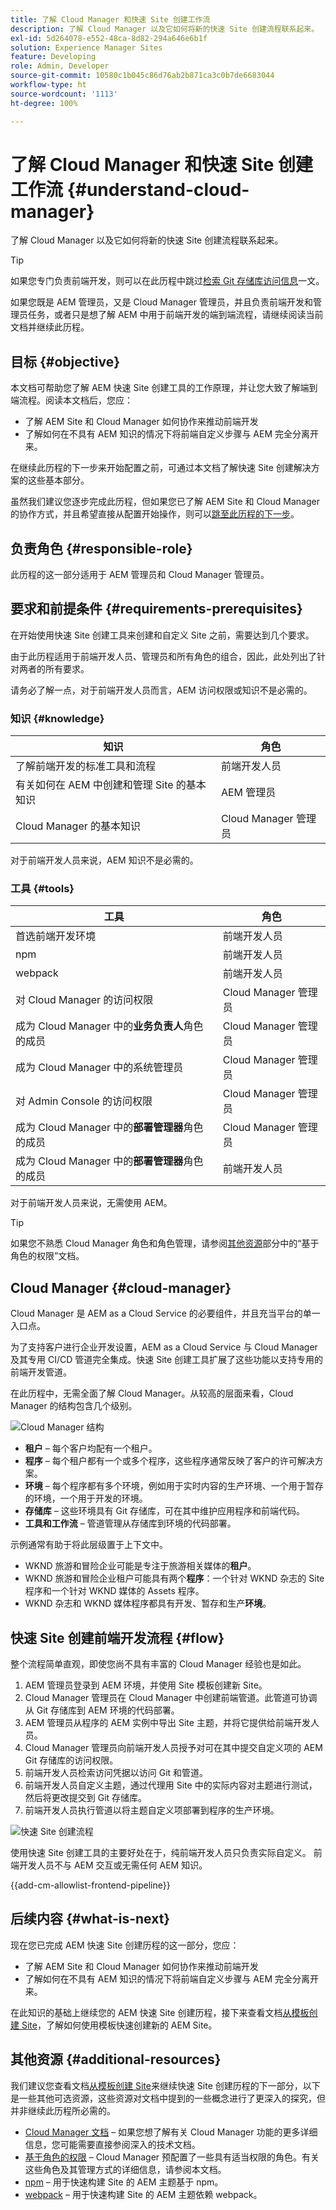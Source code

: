 ```yaml
---
title: 了解 Cloud Manager 和快速 Site 创建工作流
description: 了解 Cloud Manager 以及它如何将新的快速 Site 创建流程联系起来。
exl-id: 5d264078-e552-48ca-8d82-294a646e6b1f
solution: Experience Manager Sites
feature: Developing
role: Admin, Developer
source-git-commit: 10580c1b045c86d76ab2b871ca3c0b7de6683044
workflow-type: ht
source-wordcount: '1113'
ht-degree: 100%

---
```


# 了解 Cloud Manager 和快速 Site 创建工作流 {#understand-cloud-manager}

了解 Cloud Manager 以及它如何将新的快速 Site 创建流程联系起来。

>[!TIP]
>
>如果您专门负责前端开发，则可以在此历程中跳过[检索 Git 存储库访问信息](retrieve-access.md)一文。
>
>如果您既是 AEM 管理员，又是 Cloud Manager 管理员，并且负责前端开发和管理员任务，或者只是想了解 AEM 中用于前端开发的端到端流程，请继续阅读当前文档并继续此历程。

## 目标 {#objective}

本文档可帮助您了解 AEM 快速 Site 创建工具的工作原理，并让您大致了解端到端流程。阅读本文档后，您应：

* 了解 AEM Site 和 Cloud Manager 如何协作来推动前端开发
* 了解如何在不具有 AEM 知识的情况下将前端自定义步骤与 AEM 完全分离开来。

在继续此历程的下一步来开始配置之前，可通过本文档了解快速 Site 创建解决方案的这些基本部分。

虽然我们建议您逐步完成此历程，但如果您已了解 AEM Site 和 Cloud Manager 的协作方式，并且希望直接从配置开始操作，则可以[跳至此历程的下一步](create-site.md)。

## 负责角色 {#responsible-role}

此历程的这一部分适用于 AEM 管理员和 Cloud Manager 管理员。

## 要求和前提条件 {#requirements-prerequisites}

在开始使用快速 Site 创建工具来创建和自定义 Site 之前，需要达到几个要求。

由于此历程适用于前端开发人员、管理员和所有角色的组合，因此，此处列出了针对两者的所有要求。

请务必了解一点，对于前端开发人员而言，AEM 访问权限或知识不是必需的。

### 知识 {#knowledge}

| 知识 | 角色 |
|---|---|
| 了解前端开发的标准工具和流程 | 前端开发人员 |
| 有关如何在 AEM 中创建和管理 Site 的基本知识 | AEM 管理员 |
| Cloud Manager 的基本知识 | Cloud Manager 管理员 |

对于前端开发人员来说，AEM 知识不是必需的。

### 工具 {#tools}

| 工具 | 角色 |
|---|---|
| 首选前端开发环境 | 前端开发人员 |
| npm | 前端开发人员 |
| webpack | 前端开发人员 |
| 对 Cloud Manager 的访问权限 | Cloud Manager 管理员 |
| 成为 Cloud Manager 中的&#x200B;**业务负责人**&#x200B;角色的成员 | Cloud Manager 管理员 |
| 成为 Cloud Manager 中的系统管理员 | Cloud Manager 管理员 |
| 对 Admin Console 的访问权限 | Cloud Manager 管理员 |
| 成为 Cloud Manager 中的&#x200B;**部署管理器**&#x200B;角色的成员 | Cloud Manager 管理员 |
| 成为 Cloud Manager 中的&#x200B;**部署管理器**&#x200B;角色的成员 | 前端开发人员 |

对于前端开发人员来说，无需使用 AEM。

>[!TIP]
>
>如果您不熟悉 Cloud Manager 角色和角色管理，请参阅[其他资源](#additional-resources)部分中的“基于角色的权限”文档。

## Cloud Manager {#cloud-manager}

Cloud Manager 是 AEM as a Cloud Service 的必要组件，并且充当平台的单一入口点。

为了支持客户进行企业开发设置，AEM as a Cloud Service 与 Cloud Manager 及其专用 CI/CD 管道完全集成。快速 Site 创建工具扩展了这些功能以支持专用的前端开发管道。

在此历程中，无需全面了解 Cloud Manager。从较高的层面来看，Cloud Manager 的结构包含几个级别。

![Cloud Manager 结构](assets/cloud-manager-structure.png)

* **租户** – 每个客户均配有一个租户。
* **程序** – 每个租户都有一个或多个程序，这些程序通常反映了客户的许可解决方案。
* **环境** – 每个程序都有多个环境，例如用于实时内容的生产环境、一个用于暂存的环境，一个用于开发的环境。
* **存储库** – 这些环境具有 Git 存储库，可在其中维护应用程序和前端代码。
* **工具和工作流** – 管道管理从存储库到环境的代码部署。

示例通常有助于将此层级置于上下文中。

* WKND 旅游和冒险企业可能是专注于旅游相关媒体的&#x200B;**租户**。
* WKND 旅游和冒险企业租户可能具有两个&#x200B;**程序**：一个针对 WKND 杂志的 Site 程序和一个针对 WKND 媒体的 Assets 程序。
* WKND 杂志和 WKND 媒体程序都具有开发、暂存和生产&#x200B;**环境**。

## 快速 Site 创建前端开发流程 {#flow}

整个流程简单直观，即使您尚不具有丰富的 Cloud Manager 经验也是如此。

1. AEM 管理员登录到 AEM 环境，并使用 Site 模板创建新 Site。
1. Cloud Manager 管理员在 Cloud Manager 中创建前端管道。此管道可协调从 Git 存储库到 AEM 环境的代码部署。
1. AEM 管理员从程序的 AEM 实例中导出 Site 主题，并将它提供给前端开发人员。
1. Cloud Manager 管理员向前端开发人员授予对可在其中提交自定义项的 AEM Git 存储库的访问权限。
1. 前端开发人员检索访问凭据以访问 Git 和管道。
1. 前端开发人员自定义主题，通过代理用 Site 中的实际内容对主题进行测试，然后将更改提交到 Git 存储库。
1. 前端开发人员执行管道以将主题自定义项部署到程序的生产环境。

![快速 Site 创建流程](assets/qsc-flow.png)

使用快速 Site 创建工具的主要好处在于，纯前端开发人员只负责实际自定义。 前端开发人员不与 AEM 交互或无需任何 AEM 知识。

{{add-cm-allowlist-frontend-pipeline}}

## 后续内容 {#what-is-next}

现在您已完成 AEM 快速 Site 创建历程的这一部分，您应：

* 了解 AEM Site 和 Cloud Manager 如何协作来推动前端开发
* 了解如何在不具有 AEM 知识的情况下将前端自定义步骤与 AEM 完全分离开来。

在此知识的基础上继续您的 AEM 快速 Site 创建历程，接下来查看文档[从模板创建 Site](create-site.md)，了解如何使用模板快速创建新的 AEM Site。

## 其他资源 {#additional-resources}

我们建议您查看文档[从模板创建 Site](create-site.md)来继续快速 Site 创建历程的下一部分，以下是一些其他可选资源，这些资源对文档中提到的一些概念进行了更深入的探究，但并非继续此历程所必需的。

* [Cloud Manager 文档](https://experienceleague.adobe.com/docs/experience-manager-cloud-service/onboarding/onboarding-concepts/cloud-manager-introduction.html?lang=zh-Hans) – 如果您想了解有关 Cloud Manager 功能的更多详细信息，您可能需要直接参阅深入的技术文档。
* [基于角色的权限](https://experienceleague.adobe.com/docs/experience-manager-cloud-manager/using/requirements/role-based-permissions.html?lang=zh-Hans) – Cloud Manager 预配置了一些具有适当权限的角色。有关这些角色及其管理方式的详细信息，请参阅本文档。
* [npm](https://www.npmjs.com) – 用于快速构建 Site 的 AEM 主题基于 npm。
* [webpack](https://webpack.js.org) – 用于快速构建 Site 的 AEM 主题依赖 webpack。
